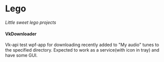 # Lego
*Little sweet lego projects*




#### VkDownloader

Vk-api test wpf-app for downloading recently added to "My audio" tunes to the specified directory. Expected to work as a service(with icon in tray) and have some GUI.

